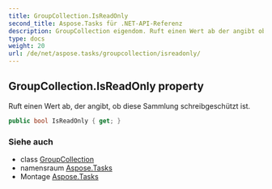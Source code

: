 ```yaml
---
title: GroupCollection.IsReadOnly
second_title: Aspose.Tasks für .NET-API-Referenz
description: GroupCollection eigendom. Ruft einen Wert ab der angibt ob diese Sammlung schreibgeschützt ist.
type: docs
weight: 20
url: /de/net/aspose.tasks/groupcollection/isreadonly/
---
```

## GroupCollection.IsReadOnly property

Ruft einen Wert ab, der angibt, ob diese Sammlung schreibgeschützt ist.

```csharp
public bool IsReadOnly { get; }
```

### Siehe auch

* class [GroupCollection](../)
* namensraum [Aspose.Tasks](../../groupcollection/)
* Montage [Aspose.Tasks](../../../)


